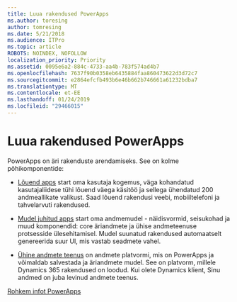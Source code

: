 ```yaml
---
title: Luua rakendused PowerApps
ms.author: toresing
author: tomresing
ms.date: 5/21/2018
ms.audience: ITPro
ms.topic: article
ROBOTS: NOINDEX, NOFOLLOW
localization_priority: Priority
ms.assetid: 0095e6a2-884c-4733-aa4b-783f574ad4b7
ms.openlocfilehash: 7637f90b0358eb6435884faa860473622d3d72c7
ms.sourcegitcommit: e2864efcfb493b6e46b662b746661a61232bdba7
ms.translationtype: MT
ms.contentlocale: et-EE
ms.lasthandoff: 01/24/2019
ms.locfileid: "29466015"
---
```

# <a name="create-apps-with-powerapps"></a>Luua rakendused PowerApps

PowerApps on äri rakenduste arendamiseks. See on kolme põhikomponentide: 
  
- [Lõuend apps](https://go.microsoft.com/fwlink/?linkid=874495) start oma kasutaja kogemus, väga kohandatud kasutajaliidese tühi lõuend väega käsitöö ja sellega ühendatud 200 andmeallikate valikust. Saad lõuend rakendusi veebi, mobiiltelefoni ja tahvelarvuti rakendused. 
    
- [Mudel juhitud apps](https://go.microsoft.com/fwlink/?linkid=874496) start oma andmemudel - näidisvormid, seisukohad ja muud komponendid: core äriandmete ja ühise andmeteenuse protsesside ülesehitamisel. Mudel suunatud rakendused automaatselt genereerida suur UI, mis vastab seadmete vahel. 
    
- [Ühine andmete teenus](https://go.microsoft.com/fwlink/?linkid=874497) on andmete platvormi, mis on PowerApps ja võimaldab salvestada ja äriandmete mudel. See on platvorm, millele Dynamics 365 rakendused on loodud. Kui olete Dynamics klient, Sinu andmed on juba levinud andmete teenus. 
    
[Rohkem infot PowerApps](https://go.microsoft.com/fwlink/?linkid=874498)
  

